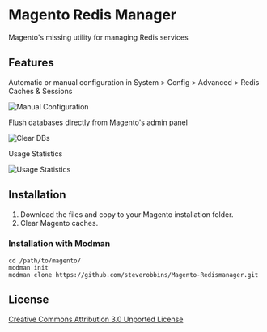 Magento Redis Manager
==============================

Magento's missing utility for managing Redis services

## Features

Automatic or manual configuration in System > Config > Advanced > Redis Caches & Sessions

![Manual Configuration](http://i.imgur.com/Xxj7cTp.png)

Flush databases directly from Magento's admin panel

![Clear DBs](http://i.imgur.com/Lq8aOYo.png)

Usage Statistics

![Usage Statistics](http://i.imgur.com/YNdTjOy.png)

## Installation

1. Download the files and copy to your Magento installation folder.
2. Clear Magento caches.

### Installation with Modman

    cd /path/to/magento/
    modman init
    modman clone https://github.com/steverobbins/Magento-Redismanager.git

## License

[Creative Commons Attribution 3.0 Unported License](http://creativecommons.org/licenses/by/3.0/deed.en_US)
